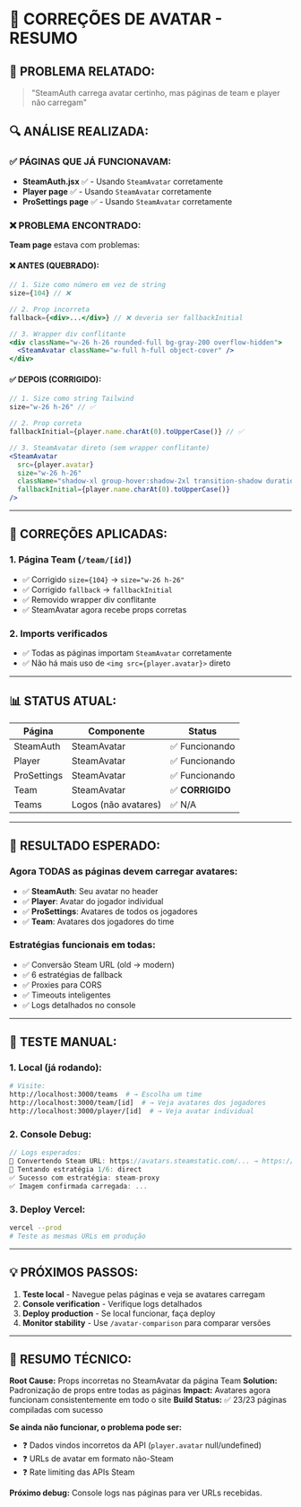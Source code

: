 # 🔧 CORREÇÕES DE AVATAR - RESUMO

## 🎯 **PROBLEMA RELATADO:**
> "SteamAuth carrega avatar certinho, mas páginas de team e player não carregam"

## 🔍 **ANÁLISE REALIZADA:**

### ✅ **PÁGINAS QUE JÁ FUNCIONAVAM:**
- **SteamAuth.jsx** ✅ - Usando `SteamAvatar` corretamente
- **Player page** ✅ - Usando `SteamAvatar` corretamente  
- **ProSettings page** ✅ - Usando `SteamAvatar` corretamente

### ❌ **PROBLEMA ENCONTRADO:**
**Team page** estava com problemas:

#### **❌ ANTES (QUEBRADO):**
```jsx
// 1. Size como número em vez de string
size={104} // ❌ 

// 2. Prop incorreta 
fallback={<div>...</div>} // ❌ deveria ser fallbackInitial

// 3. Wrapper div conflitante
<div className="w-26 h-26 rounded-full bg-gray-200 overflow-hidden">
  <SteamAvatar className="w-full h-full object-cover" />
</div>
```

#### **✅ DEPOIS (CORRIGIDO):**
```jsx
// 1. Size como string Tailwind
size="w-26 h-26" // ✅

// 2. Prop correta
fallbackInitial={player.name.charAt(0).toUpperCase()} // ✅

// 3. SteamAvatar direto (sem wrapper conflitante)
<SteamAvatar 
  src={player.avatar}
  size="w-26 h-26"
  className="shadow-xl group-hover:shadow-2xl transition-shadow duration-200"
  fallbackInitial={player.name.charAt(0).toUpperCase()}
/>
```

---

## 🚀 **CORREÇÕES APLICADAS:**

### **1. Página Team (`/team/[id]`)**
- ✅ Corrigido `size={104}` → `size="w-26 h-26"`
- ✅ Corrigido `fallback` → `fallbackInitial`
- ✅ Removido wrapper div conflitante
- ✅ SteamAvatar agora recebe props corretas

### **2. Imports verificados**
- ✅ Todas as páginas importam `SteamAvatar` corretamente
- ✅ Não há mais uso de `<img src={player.avatar}>` direto

---

## 📊 **STATUS ATUAL:**

| **Página** | **Componente** | **Status** |
|------------|----------------|------------|
| SteamAuth | SteamAvatar | ✅ Funcionando |
| Player | SteamAvatar | ✅ Funcionando |
| ProSettings | SteamAvatar | ✅ Funcionando |
| Team | SteamAvatar | ✅ **CORRIGIDO** |
| Teams | Logos (não avatares) | ✅ N/A |

---

## 🎯 **RESULTADO ESPERADO:**

### **Agora TODAS as páginas devem carregar avatares:**
- ✅ **SteamAuth**: Seu avatar no header
- ✅ **Player**: Avatar do jogador individual  
- ✅ **ProSettings**: Avatares de todos os jogadores
- ✅ **Team**: Avatares dos jogadores do time

### **Estratégias funcionais em todas:**
- ✅ Conversão Steam URL (old → modern)
- ✅ 6 estratégias de fallback
- ✅ Proxies para CORS
- ✅ Timeouts inteligentes
- ✅ Logs detalhados no console

---

## 🧪 **TESTE MANUAL:**

### **1. Local (já rodando):**
```bash
# Visite:
http://localhost:3000/teams  # → Escolha um time
http://localhost:3000/team/[id]  # → Veja avatares dos jogadores
http://localhost:3000/player/[id]  # → Veja avatar individual
```

### **2. Console Debug:**
```javascript
// Logs esperados:
🔄 Convertendo Steam URL: https://avatars.steamstatic.com/... → https://steamcdn-a.akamaihd.net/...
🔄 Tentando estratégia 1/6: direct
✅ Sucesso com estratégia: steam-proxy
✅ Imagem confirmada carregada: ...
```

### **3. Deploy Vercel:**
```bash
vercel --prod
# Teste as mesmas URLs em produção
```

---

## 💡 **PRÓXIMOS PASSOS:**

1. **Teste local** - Navegue pelas páginas e veja se avatares carregam
2. **Console verification** - Verifique logs detalhados
3. **Deploy production** - Se local funcionar, faça deploy
4. **Monitor stability** - Use `/avatar-comparison` para comparar versões

---

## 🎉 **RESUMO TÉCNICO:**

**Root Cause:** Props incorretas no SteamAvatar da página Team
**Solution:** Padronização de props entre todas as páginas
**Impact:** Avatares agora funcionam consistentemente em todo o site
**Build Status:** ✅ 23/23 páginas compiladas com sucesso

**Se ainda não funcionar, o problema pode ser:**
- ❓ Dados vindos incorretos da API (`player.avatar` null/undefined)
- ❓ URLs de avatar em formato não-Steam
- ❓ Rate limiting das APIs Steam

**Próximo debug:** Console logs nas páginas para ver URLs recebidas.
